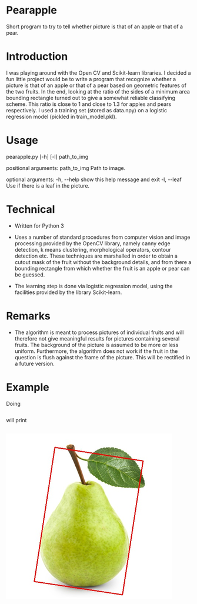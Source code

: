 # Pearapple
Short program to try to tell whether picture is that of an apple or that of a pear.

# Introduction
I was playing around with the Open CV and Scikit-learn libraries. I decided a fun little project would be to write a program that recognize whether a picture is that of an apple or that of a pear based on geometric features of the two fruits. In the end, looking at the ratio of the sides of a minimum area bounding rectangle turned out to give a somewhat reliable classifying scheme. This ratio is close to 1 and close to 1.3 for apples and pears respectively. I used a training set (stored as data.npy) on a logistic regression model (pickled in train_model.pkl).

# Usage
pearapple.py [-h] [-l] path_to_img

positional arguments:
  path_to_img  Path to image.

optional arguments:
  -h, --help   show this help message and exit
  -l, --leaf   Use if there is a leaf in the picture.

# Technical
* Written for Python 3

* Uses a number of standard procedures from computer vision and image processing provided by the OpenCV library, namely canny edge detection, k means clustering, morphological operators, contour detection etc. These techniques are marshalled in order to obtain a cutout mask of the fruit without the background details, and from there a bounding rectangle from which whether the fruit is an apple or pear can be guessed.

* The learning step is done via logistic regression model, using the facilities provided by the library Scikit-learn.

# Remarks
* The algorithm is meant to process pictures of individual fruits and will therefore not give meaningful results for pictures containing several fruits. The background of the picture is assumed to be more or less uniform. Furthermore, the algorithm does not work if the fruit in the question is flush against the frame of the picture. This will be rectified in a future version. 

# Example
Doing
```python3 pearapple.py Test_Examples/pear1.jpg -l
```
will print
```This is probably a pear
```
![alt text](https://github.com/EliasTa2610/Pearapple/blob/main/result_ex.jpg?raw=true)


